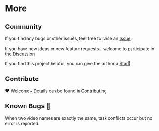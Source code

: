 # More

## Community

If you find any bugs or other issues, feel free to raise an [Issue](https://github.com/HFrost0/bilix/issues).

If you have new ideas or new feature requests，welcome to participate in
the [Discussion](https://github.com/HFrost0/bilix/discussions)

If you find this project helpful, you can give the author a [Star](https://github.com/HFrost0/bilix)🌟

## Contribute

❤️ Welcome~ Details can be found in [Contributing](https://github.com/HFrost0/bilix/blob/master/CONTRIBUTING.md)

## Known Bugs 🤡

When two video names are exactly the same, task conflicts occur but no error is reported.
